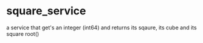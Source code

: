 # square_service
a service that get's an integer (int64) and returns its sqaure, its cube and its square root()
